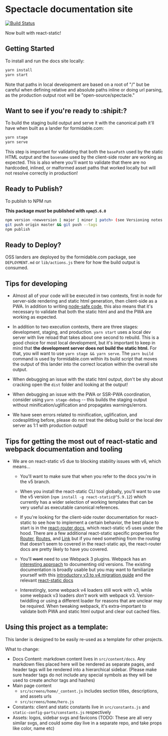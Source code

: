 # Spectacle documentation site

[![Build Status](https://travis-ci.org/FormidableLabs/spectacle-docs.svg?branch=master)](https://travis-ci.org/FormidableLabs/spectacle-docs)

Now built with react-static!

## Getting Started

To install and run the docs site locally:

```bash
yarn install
yarn start
```
Note that paths in local development are based on a root of "/" but be careful when defining relative and absolute paths
inline or doing url parsing, as the production output root will be "open-source/spectacle."

## Want to see if you're ready to :shipit:?
To build the staging build output and serve it with the canonical path it'll have when built as a lander for formidable.com:
```bash
yarn stage
yarn serve
```
This step is important for validating that both the `basePath` used by the static HTML output and the `basename` used
by the client-side router are working as expected. This is also where you'll want to validate that there are no hardcoded,
inlined, or malformed asset paths that worked locally but will not resolve correctly in production!

## Ready to Publish?
To publish to NPM run

**This package _must_ be published with `npm@5.6.0`**

```bash
npm version <newversion | major | minor | patch> (see Versioning notes below)
git push origin master && git push --tags
npm publish
```

## Ready to Deploy?
OSS landers are deployed by the formidable.com package, see `DEPLOYMENT.md` or `lib/actions.js` there for how the build output is consumed.


## Tips for developing
* Almost all of your code will be executed in two contexts, first in node for server-side rendering and static html generation,
then client-side as a PWA. In addition to writing [node-safe code](https://github.com/nozzle/react-static/blob/master/docs/concepts.md#writing-universal-node-safe-code),
this also means that it's necessary to validate that both the static html and and the PWA are working as expected.

* In addition to two execution contexts, there are three stages: development, staging, and production. `yarn start` uses
a local dev server with live reload that takes about one second to rebuild. This is a good choice for most local development,
but it's important to keep in mind that **the development server does not build the static html.** For that, you will
want to use `yarn stage && yarn serve`. The `yarn build` command is used by formidable.com within its build script that
moves the output of this lander into the correct location within the overall site output.

* When debugging an issue with the static html output, don't be shy about cracking open the `dist` folder and looking at
the output!

* When debugging an issue with the PWA or SSR-PWA coordination, consider using `yarn stage-debug` -- this builds
the staging output without minification/uglification and propagates warnings/errors.

* We have seen errors related to minification, uglification, and codesplitting before, please do not treat the debug build
or the local dev server as 1:1 with production output!

## Tips for getting the most out of react-static and webpack documentation and tooling
* We are on react-static v5 due to blocking stability issues with v6, which means...

    * You'll want to make sure that when you refer to the docs you're in the v5 branch.

    * When you install the react-static CLI tool globally, you'll want to use the v5 version (`npm install -g react-static@^5.9.12`)
    which currently has a wider selection of working templates that can be very useful as executable canonical references.

    * If you're looking for the client-side router documentation for react-static to see how to implement a certain behavior,
     the best place to start is in the [react-router docs](https://reacttraining.com/react-router/web/api/), which
     react-static v5 uses under the hood. There are a few additional react-static specific properties for [Router](https://github.com/nozzle/react-static/blob/v5/docs/components.md#router),
     [Routes](https://github.com/nozzle/react-static/blob/v5/docs/components.md#routes), and [Link](https://github.com/nozzle/react-static/blob/v5/docs/components.md#link)
     but if you need something from the routing that doesn't seem to covered in the react-static api, the react-router
     docs are pretty likely to have you covered.

    * You'll ~~want~~ need to use Webpack 3 plugins. Webpack has an [interesting approach](https://github.com/webpack/webpack.js.org/issues/1854)
    to documenting old versions. The existing documentation is broadly usable but you may want to familiarize yourself
    with this [introductory v3 to v4 migration guide](https://webpack.js.org/migrate/4/) and the relevant [react-static
    docs](https://github.com/nozzle/react-static/blob/v5/docs/config.md#webpack)

    * Interestingly, some webpack v4 loaders still work with v3, while some webpack v3 loaders _don't_ work with webpack v3.
    Version-twiddling or using a different loader for reasons that are unclear may be required. When tweaking webpack,
    it's extra-important to validate both PWA and static html output and clear out cached files.

## Using this project as a template:

This lander is designed to be easily re-used as a template for other projects.

What to change:

- Docs Content: markdown content lives in `src/content/docs`. Any markdown files placed here will be rendered as separate pages, and header tags will be rendered into a hierarchical sidebar. (Please make sure header tags do not include any special symbols as they will be used to create anchor tags and hashes)
- Main page content
    - `src/screens/home/_content.js` includes section titles, descriptions, and assets urls
    - `src/screens/home/hero.js`
- Constants: client and static constants live in `src/constants.js` and `static-config-parts/constants.js` respectively
- Assets: logos, sidebar svgs and favicons (TODO: These are all very similar svgs, and could some day live in a separate repo, and take props like color, name etc)
